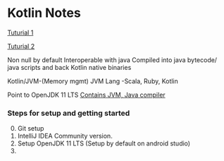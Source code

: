 # Kotlin Notes

[Tuturial 1](https://www.youtube.com/watch?v=fwZyfudxnNo&list=PLrnPJCHvNZuAIbejjZA1kGfLeA8ZpICB2&index=2&ab_channel=CodinginFlow)

[Tuturial 2](https://www.youtube.com/watch?v=F9UC9DY-vIU&t=3005s&ab_channel=freeCodeCamp.org)

Non null by default 
Interoperable with java
Compiled into java bytecode/ java scripts and back
Kotlin native binaries

Kotlin/JVM-(Memory mgmt)
JVM Lang -Scala, Ruby, Kotlin

Point to OpenJDK 11 LTS [Contains JVM, Java compiler](adoptium.net)

### Steps for setup and getting started

0. Git setup
1. IntelliJ IDEA Community version.
2. Setup OpenJDK 11 LTS (Setup by default on android studio)
3. 